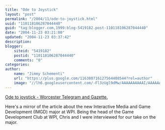 ```yaml
---
title: "Ode to Joystick"
layout: "post"
permalink: "/2004/11/ode-to-joystick.html"
uuid: "110118106287044440"
guid: "tag:blogger.com,1999:blog-5419182.post-110118106287044440"
date: "2004-11-23 03:21:00"
updated: "2004-11-23 03:37:42"
description:
blogger:
    siteid: "5419182"
    postid: "110118106287044440"
    comments: "0"
categories:
author:
    name: "Jimmy Schementi"
    url: "https://plus.google.com/116380716127564408544?rel=author"
    image: "//lh6.googleusercontent.com/-Fl3zUgl9dMw/AAAAAAAAAAI/AAAAAAAABYQ/CvQezyGiMP4/s512-c/photo.jpg"
---
```



<a href="http://web.archive.org/web/20050212125824/http://www.gdc.wpi.edu/~blaze/article.html">Ode to joystick - Worcester Telegram and Gazette.</a>

Here's a mirror of the article about the new Interactive Media and Game Development (IMGD) major at WPI. Being the head of the Game Development Club at WPI, Chris and I were interviewed for our take on the major.